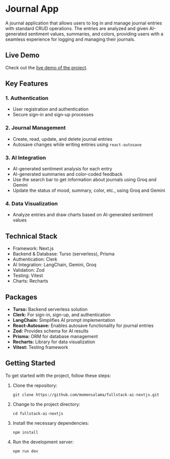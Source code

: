 # Journal App

A journal application that allows users to log in and manage journal entries with standard CRUD operations. The entries are analyzed and given AI-generated sentiment values, summaries, and colors, providing users with a seamless experience for logging and managing their journals.

## Live Demo

Check out the [live demo of the project](https://fulltack-ai-app-nextjs-1.vercel.app).

## Key Features

### 1. Authentication

- User registration and authentication
- Secure sign-in and sign-up processes

### 2. Journal Management

- Create, read, update, and delete journal entries
- Autosave changes while writing entries using `react-autosave`

### 3. AI Integration

- AI-generated sentiment analysis for each entry
- AI-generated summaries and color-coded feedback
- Use the search bar to get information about journals using Groq and Gemini
- Update the status of mood, summary, color, etc., using Groq and Gemini

### 4. Data Visualization

- Analyze entries and draw charts based on AI-generated sentiment values

## Technical Stack

- Framework: Next.js
- Backend & Database: Turso (serverless), Prisma
- Authentication: Clerk
- AI Integration: LangChain, Gemini, Groq
- Validation: Zod
- Testing: Vitest
- Charts: Recharts

## Packages

- **Turso:** Backend serverless solution
- **Clerk:** For sign-in, sign-up, and authentication
- **LangChain:** Simplifies AI prompt implementation
- **React-Autosave:** Enables autosave functionality for journal entries
- **Zod:** Provides schema for AI results
- **Prisma:** ORM for database management
- **Recharts:** Library for data visualization
- **Vitest:** Testing framework

## Getting Started

To get started with the project, follow these steps:

1. Clone the repository:

   ```shell
   git clone https://github.com/momensalama/fullstack-ai-nextjs.git
   ```

2. Change to the project directory:

   ```shell
   cd fullstack-ai-nextjs
   ```

3. Install the necessary dependencies:

   ```shell
   npm install
   ```

4. Run the development server:

   ```shell
   npm run dev
   ```
